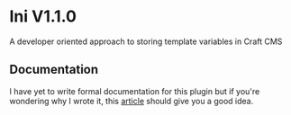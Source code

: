 # Ini V1.1.0
A developer oriented approach to storing template variables in Craft CMS

## Documentation
I have yet to write formal documentation for this plugin but if you're wondering why I wrote it, this
[article](http://selv.in/blog/storing-global-variables-in-craft) should give you a good idea.

